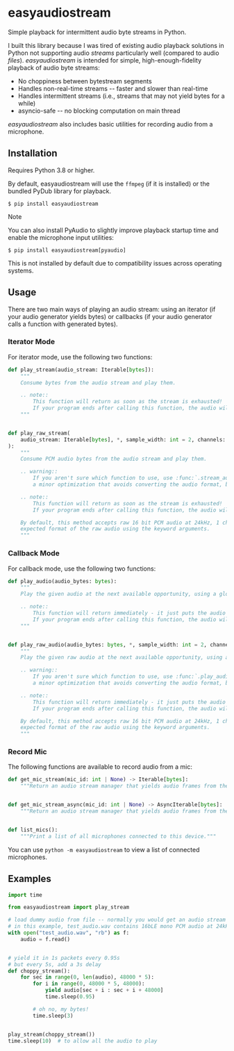 # easyaudiostream

Simple playback for intermittent audio byte streams in Python.

I built this library because I was tired of existing audio playback solutions in Python not supporting audio *streams*
particularly well (compared to audio *files*). *easyaudiostream* is intended for simple, high-enough-fidelity playback
of audio byte streams:

- No choppiness between bytestream segments
- Handles non-real-time streams -- faster and slower than real-time
- Handles intermittent streams (i.e., streams that may not yield bytes for a while)
- asyncio-safe -- no blocking computation on main thread

_easyaudiostream_ also includes basic utilities for recording audio from a microphone.

## Installation

Requires Python 3.8 or higher.

By default, easyaudiostream will use the `ffmpeg` (if it is installed) or the bundled PyDub library for playback.

```shell
$ pip install easyaudiostream
```

> [!NOTE]
> You can also install PyAudio to slightly improve playback startup time and enable the microphone input utilities:
>
> ```shell
> $ pip install easyaudiostream[pyaudio]
> ```
>
> This is not installed by default due to compatibility issues across operating systems.

## Usage

There are two main ways of playing an audio stream: using an iterator (if your audio generator yields bytes) or
callbacks (if your audio generator calls a function with generated bytes).

### Iterator Mode

For iterator mode, use the following two functions:

```python
def play_stream(audio_stream: Iterable[bytes]):
    """
    Consume bytes from the audio stream and play them.

    .. note::
        This function will return as soon as the stream is exhausted!
        If your program ends after calling this function, the audio will not play - you might need to ``sleep(...)``.
    """


def play_raw_stream(
    audio_stream: Iterable[bytes], *, sample_width: int = 2, channels: int = 1, frame_rate: int = 24000
):
    """
    Consume PCM audio bytes from the audio stream and play them.

    .. warning::
        If you aren't sure which function to use, use :func:`.stream_audio` instead! Playing raw audio bytes is
        a minor optimization that avoids converting the audio format, but requires a specific input format.

    .. note::
        This function will return as soon as the stream is exhausted!
        If your program ends after calling this function, the audio will not play - you might need to ``sleep(...)``.

    By default, this method accepts raw 16 bit PCM audio at 24kHz, 1 channel, little-endian. You can control the
    expected format of the raw audio using the keyword arguments.
    """

```

### Callback Mode

For callback mode, use the following two functions:

```python
def play_audio(audio_bytes: bytes):
    """
    Play the given audio at the next available opportunity, using a global audio queue.

    .. note::
        This function will return immediately - it just puts the audio on a queue!
        If your program ends after calling this function, the audio will not play - you might need to ``sleep(...)``.
    """


def play_raw_audio(audio_bytes: bytes, *, sample_width: int = 2, channels: int = 1, frame_rate: int = 24000):
    """
    Play the given raw audio at the next available opportunity, using a global audio queue.

    .. warning::
        If you aren't sure which function to use, use :func:`.play_audio` instead! Playing raw audio bytes is
        a minor optimization that avoids converting the audio format, but requires a specific input format.

    .. note::
        This function will return immediately - it just puts the audio on a queue!
        If your program ends after calling this function, the audio will not play - you might need to ``sleep(...)``.

    By default, this method accepts raw 16 bit PCM audio at 24kHz, 1 channel, little-endian. You can control the
    expected format of the raw audio using the keyword arguments.
    """
```

### Record Mic

The following functions are available to record audio from a mic:

```python
def get_mic_stream(mic_id: int | None) -> Iterable[bytes]:
    """Return an audio stream manager that yields audio frames from the given mic."""


def get_mic_stream_async(mic_id: int | None) -> AsyncIterable[bytes]:
    """Return an audio stream manager that yields audio frames from the given mic."""


def list_mics():
    """Print a list of all microphones connected to this device."""
```

You can use `python -m easyaudiostream` to view a list of connected microphones.

## Examples

```python
import time

from easyaudiostream import play_stream

# load dummy audio from file -- normally you would get an audio stream from somewhere else
# in this example, test_audio.wav contains 16bLE mono PCM audio at 24kHz
with open("test_audio.wav", "rb") as f:
    audio = f.read()


# yield it in 1s packets every 0.95s
# but every 5s, add a 3s delay
def choppy_stream():
    for sec in range(0, len(audio), 48000 * 5):
        for i in range(0, 48000 * 5, 48000):
            yield audio[sec + i : sec + i + 48000]
            time.sleep(0.95)

        # oh no, my bytes!
        time.sleep(3)


play_stream(choppy_stream())
time.sleep(10)  # to allow all the audio to play

```
